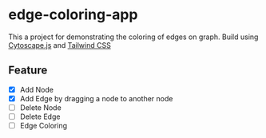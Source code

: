 # edge-coloring-app

This a project for demonstrating the coloring of edges on graph. Build using [Cytoscape.js](http://js.cytoscape.org) and [Tailwind CSS](http://tailwindcss.com)

## Feature  
- [x] Add Node
- [x] Add Edge by dragging a node to another node
- [ ] Delete Node
- [ ] Delete Edge
- [ ] Edge Coloring

